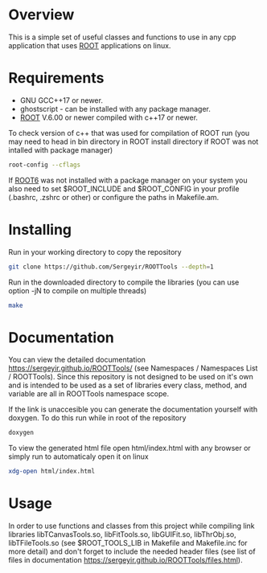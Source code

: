 # Overview

This is a simple set of useful classes and functions to use in any cpp application that uses [ROOT](https://root.cern/) applications on linux.

# Requirements

- GNU GCC++17 or newer.
- ghostscript - can be installed with any package manager.
- [ROOT](https://root.cern/) V.6.00 or newer compiled with c++17 or newer.

To check version of c++ that was used for compilation of ROOT run (you may need to head in bin directory in ROOT install directory if ROOT was not intalled with package manager)

```sh 
root-config --cflags
```

If [ROOT6](https://root.cern/) was not installed with a package manager on your system you also need to set $ROOT_INCLUDE and $ROOT_CONFIG in your profile (.bashrc, .zshrc or other) or configure the paths in Makefile.am.

# Installing

Run in your working directory to copy the repository

```sh
git clone https://github.com/Sergeyir/ROOTTools --depth=1
```

Run in the downloaded directory to compile the libraries (you can use option -jN to compile on multiple threads)

```sh 
make
```

# Documentation

You can view the detailed documentation https://sergeyir.github.io/ROOTTools/ (see Namespaces / Namespaces List / ROOTTools). Since this repository is not designed to be used on it's own and is intended to be used as a set of libraries every class, method, and variable are all in ROOTTools namespace scope.

If the link is unaccesible you can generate the documentation yourself with doxygen. To do this run while in root of the repository

```sh
doxygen
```

To view the generated html file open html/index.html with any browser or simply run to automaticaly open it on linux

```sh
xdg-open html/index.html
```

# Usage

In order to use functions and classes from this project while compiling link libraries libTCanvasTools.so, libFitTools.so, libGUIFit.so, libThrObj.so, libTFileTools.so (see $ROOT_TOOLS_LIB in Makefile and Makefile.inc for more detail) and don't forget to include the needed header files (see list of files in documentation https://sergeyir.github.io/ROOTTools/files.html).
